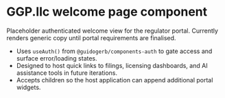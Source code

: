 # GGP.llc welcome page component

Placeholder authenticated welcome view for the regulator portal. Currently renders generic copy
until portal requirements are finalised.

- Uses `useAuth()` from `@guidogerb/components-auth` to gate access and surface error/loading states.
- Designed to host quick links to filings, licensing dashboards, and AI assistance tools in future iterations.
- Accepts children so the host application can append additional portal widgets.
